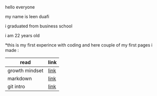 
hello everyone

my name is leen duafi

i graduated from business school 

i am 22 years old 

*this is my first experince with coding and here couple of my first pages i made :

| read        | link        |
| ----------- | ----------- |
| growth mindset    | [link](read1.md)    |
| markdown  |[link](reading.md)     |
|      git intro     |      [link](read2.md)     |

